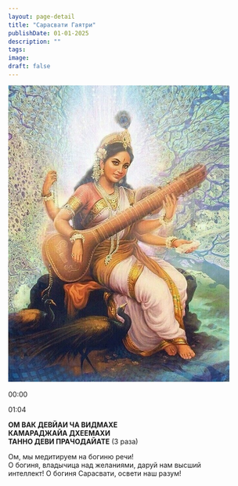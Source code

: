 ```yaml
---
layout: page-detail
title: "Сарасвати Гаятри"
publishDate: 01-01-2025
description: ""
tags:
image:
draft: false
---
```


![](/upload/iblock/039/0397071507a06730dac7f98dbeeb174c.jpg) 

00:00 

01:04 

**ОМ ВАК ДЕВЙАИ ЧА ВИДМАХЕ**  
 **КАМАРАДЖАЙА ДХЕЕМАХИ**  
 **ТАННО ДЕВИ ПРАЧОДАЙАТЕ** (3 раза)  
  
 Ом, мы медитируем на богиню речи!  
 О богиня, владычица над желаниями, даруй нам высший  
 интеллект! О богиня Сарасвати, освети наш разум!  
  
  
